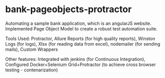 # bank-pageobjects-protractor

Automating a sample bank application, which is an angularJS website.
Implemented Page Object Model to create a robust test automation suite.

Tools Used:
Protractor,
Allure Reports (for high quality reports), 
Winston Logs (for logs), 
Xlsx (for reading data from excel), 
nodemailer (for sending mails), 
Custom Wrappers

Other features:
Integrated with jenkins (for Continuous Integration), 
Configured Docker+Selenium Grid+Protractor (to achieve cross browser testing - contenarization)
